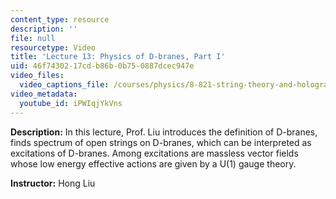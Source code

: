 ```yaml
---
content_type: resource
description: ''
file: null
resourcetype: Video
title: 'Lecture 13: Physics of D-branes, Part I'
uid: 46f74302-17cd-b86b-0b75-0887dcec947e
video_files:
  video_captions_file: /courses/physics/8-821-string-theory-and-holographic-duality-fall-2014/video-lectures/physics-of-d-branes-part-i/iPWIqjYkVns.vtt
video_metadata:
  youtube_id: iPWIqjYkVns
---
```


**Description:** In this lecture, Prof. Liu introduces the definition of D-branes, finds spectrum of open strings on D-branes, which can be interpreted as excitations of D-branes. Among excitations are massless vector fields whose low energy effective actions are given by a U(1) gauge theory.

**Instructor:** Hong Liu